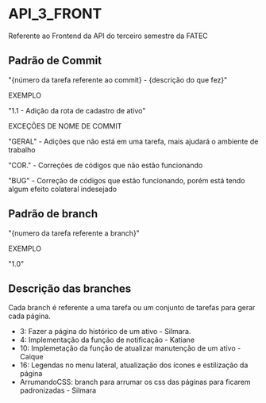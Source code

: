 # API_3_FRONT
Referente ao Frontend da API do terceiro semestre da FATEC

## Padrão de Commit
"{número da tarefa referente ao commit} - {descrição do que fez}"

EXEMPLO

"1.1 - Adição da rota de cadastro de ativo"

EXCEÇÕES DE NOME DE COMMIT

"GERAL" - Adições que não está em uma tarefa, mais ajudará o ambiente de trabalho

"COR." - Correções de códigos que não estão funcionando

"BUG" - Correção de códigos que estão funcionando, porém está tendo algum efeito colateral indesejado

## Padrão de branch
"{numero da tarefa referente a branch}"

EXEMPLO

"1.0"

## Descrição das branches
Cada branch é referente a uma tarefa ou um conjunto de tarefas para gerar cada página.

- 3: Fazer a página do histórico de um ativo - Silmara.
- 4: Implementação da função de notificação - Katiane
- 10: Implemetação da função de atualizar manutenção de um ativo - Caique
- 16: Legendas no menu lateral, atualização dos ícones e estilização da página
- ArrumandoCSS: branch para arrumar os css das páginas para ficarem padronizadas - Silmara
